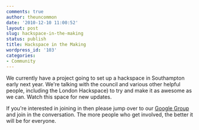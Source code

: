 ```yaml
---
comments: true
author: theuncommon
date: '2010-12-10 11:00:52'
layout: post
slug: hackspace-in-the-making
status: publish
title: Hackspace in the Making
wordpress_id: '103'
categories:
- Community
---
```



We currently have a project going to set up a hackspace in Southampton
early next year. We're talking with the council and various other
helpful people, including the London Hackspace) to try and make it as
awesome as we can. Watch this space for new updates.

If you're interested in joining in then please jump over to our 
[Google Group](http://groups.google.com/group/southackton) and join in the
conversation. The more people who get involved, the better it will be
for everyone.
